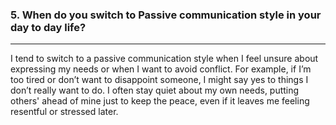 ### 5. When do you switch to Passive communication style in your day to day life?

---

I tend to switch to a passive communication style when I feel unsure about expressing my needs or when I want to avoid conflict. For example, if I’m too tired or don’t want to disappoint someone, I might say yes to things I don’t really want to do. I often stay quiet about my own needs, putting others' ahead of mine just to keep the peace, even if it leaves me feeling resentful or stressed later.